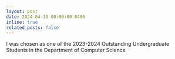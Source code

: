 ```yaml
---
layout: post
date: 2024-04-19 00:00:00-0400
inline: true
related_posts: false
---
```


I was chosen as one of the 2023-2024 Outstanding Undergraduate Students in the Department of Computer Science